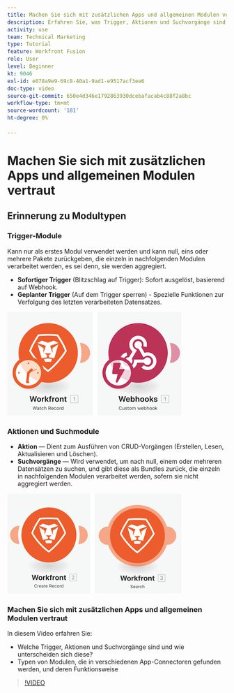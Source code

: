 ```yaml
---
title: Machen Sie sich mit zusätzlichen Apps und allgemeinen Modulen vertraut
description: Erfahren Sie, was Trigger, Aktionen und Suchvorgänge sind und wie Modultypen in verschiedenen App-Connectoren funktionieren in [!DNL Adobe Workfront Fusion].
activity: use
team: Technical Marketing
type: Tutorial
feature: Workfront Fusion
role: User
level: Beginner
kt: 9046
exl-id: e078a9e9-69c8-40a1-9ad1-e9517acf3ee6
doc-type: video
source-git-commit: 650e4d346e1792863930dcebafacab4c88f2a8bc
workflow-type: tm+mt
source-wordcount: '181'
ht-degree: 0%

---
```


# Machen Sie sich mit zusätzlichen Apps und allgemeinen Modulen vertraut

## Erinnerung zu Modultypen

### Trigger-Module

Kann nur als erstes Modul verwendet werden und kann null, eins oder mehrere Pakete zurückgeben, die einzeln in nachfolgenden Modulen verarbeitet werden, es sei denn, sie werden aggregiert.

* **Sofortiger Trigger** (Blitzschlag auf Trigger): Sofort ausgelöst, basierend auf Webhook.
* **Geplanter Trigger** (Auf dem Trigger sperren) - Spezielle Funktionen zur Verfolgung des letzten verarbeiteten Datensatzes.

![Ein Trigger von Modulen](assets/beyond-basic-modules-1.png)

### Aktionen und Suchmodule

* **Aktion** — Dient zum Ausführen von CRUD-Vorgängen (Erstellen, Lesen, Aktualisieren und Löschen).
* **Suchvorgänge** — Wird verwendet, um nach null, einem oder mehreren Datensätzen zu suchen, und gibt diese als Bundles zurück, die einzeln in nachfolgenden Modulen verarbeitet werden, sofern sie nicht aggregiert werden.

![Ein Bild von Aktions- und Suchmodulen](assets/beyond-basic-modules-2.png)

### Machen Sie sich mit zusätzlichen Apps und allgemeinen Modulen vertraut

In diesem Video erfahren Sie:

* Welche Trigger, Aktionen und Suchvorgänge sind und wie unterscheiden sich diese?
* Typen von Modulen, die in verschiedenen App-Connectoren gefunden werden, und deren Funktionsweise

>[!VIDEO](https://video.tv.adobe.com/v/335287/?quality=12&learn=on)
